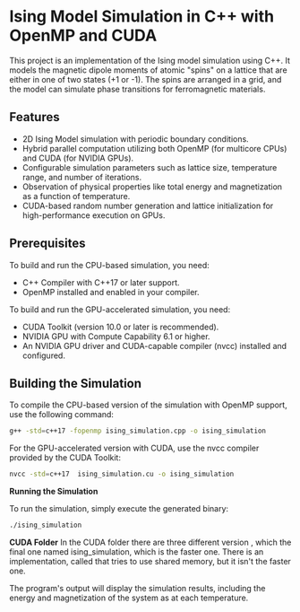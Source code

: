 
# Ising Model Simulation in C++ with OpenMP and CUDA

This project is an implementation of the Ising model simulation using C++. It models the magnetic dipole moments of atomic "spins" on a lattice that are either in one of two states (+1 or -1). The spins are arranged in a grid, and the model can simulate phase transitions for ferromagnetic materials. 

## Features

- 2D Ising Model simulation with periodic boundary conditions.
- Hybrid parallel computation utilizing both OpenMP (for multicore CPUs) and CUDA (for NVIDIA GPUs).
- Configurable simulation parameters such as lattice size, temperature range, and number of iterations.
- Observation of physical properties like total energy and magnetization as a function of temperature.
- CUDA-based random number generation and lattice initialization for high-performance execution on GPUs.

## Prerequisites

To build and run the CPU-based simulation, you need:

- C++ Compiler with C++17 or later support.
- OpenMP installed and enabled in your compiler.

To build and run the GPU-accelerated simulation, you need:

- CUDA Toolkit (version 10.0 or later is recommended).
- NVIDIA GPU with Compute Capability 6.1 or higher.
- An NVIDIA GPU driver and CUDA-capable compiler (nvcc) installed and configured.

## Building the Simulation

To compile the CPU-based version of the simulation with OpenMP support, use the following command:


```bash
g++ -std=c++17 -fopenmp ising_simulation.cpp -o ising_simulation
```

For the GPU-accelerated version with CUDA, use the nvcc compiler provided by the CUDA Toolkit:

```bash
nvcc -std=c++17  ising_simulation.cu -o ising_simulation
```

**Running the Simulation**

To run the simulation, simply execute the generated binary:

```bash
./ising_simulation
```

**CUDA Folder**
In the CUDA folder there are three different version , which the final one named ising_simulation, which is the faster one. There is an implementation, called that tries to use shared memory, but it isn't the faster one.

The program's output will display the simulation results, including the energy and magnetization of the system as at each temperature.

